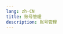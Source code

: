 ```yaml
---
lang: zh-CN
title: 账号管理
description: 账号管理
---
```


<UserTable></UserTable>

<script setup lang="ts">
import UserTable from './UserTable.vue'
</script>
